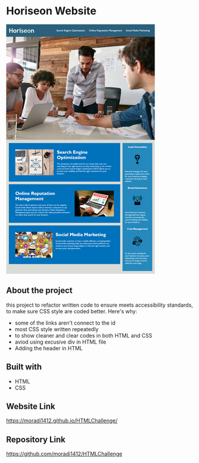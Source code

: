 # Horiseon Website 
![image of website](./assets/images/01-html-css-git-homework-demo.png)
## About the project 
this project to refactor written code to ensure meets accessibility standards, to make sure CSS style are coded better. 
Here's why: 
* some of the links aren't connect to the id
* most CSS style written repeatedly 
* to show cleaner and clear codes in both HTML and CSS 
* aviod using excusive div in HTML file 
* Adding the header in HTML
## Built with 
* HTML 
* CSS 
## Website Link 
https://moradi1412.github.io/HTMLChallenge/

## Repository Link 
https://github.com/moradi1412/HTMLChallenge 